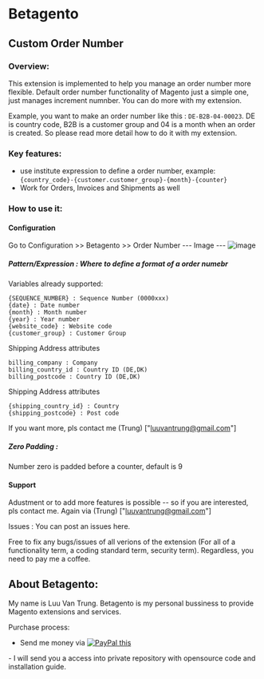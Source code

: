 # Betagento
## Custom Order Number 

### Overview:
This extension is implemented to help you manage an order number more flexible. Default order number functionality of Magento just a simple one, just manages increment numnber. You can do more with my extension.

Example, you want to make an order number like this : `DE-B2B-04-00023`. DE is country code, B2B is a customer group and 04 is a month when an order is created. So please read more detail how to do it with my extension.

### Key features:
- use institute expression to define a order number, example:  `{country_code}-{customer.customer_group}-{month}-{counter}`
- Work for Orders, Invoices and Shipments as well

### How to use it:
#### Configuration
Go to Configuration >> Betagento >> Order Number
--- Image ---
![image](https://user-images.githubusercontent.com/820411/144243876-e3aba2a2-751e-46b0-ad93-3ff9c97f3b7f.png)

##### Pattern/Expression : Where to define a format of a order numebr 
Variables already supported:

```
{SEQUENCE_NUMBER} : Sequence Number (0000xxx)
{date} : Date number 
{month} : Month number 
{year} : Year number
{website_code} : Website code
{customer_group} : Customer Group
```
Shipping Address attributes 

```
billing_company : Company
billing_country_id : Country ID (DE,DK)
billing_postcode : Country ID (DE,DK)
```
Shipping Address attributes 

```
{shipping_country_id} : Country 
{shipping_postcode} : Post code
```

If you want more, pls contact me (Trung) ["luuvantrung@gmail.com"]

##### Zero Padding : 
Number zero is padded before a counter, default is 9

#### Support
Adustment or to add more features is possible -- so if you are interested, pls contact me. Again via (Trung) ["luuvantrung@gmail.com"]

Issues : You can post an issues here.

Free to fix any bugs/issues of all verions of the extension (For all of a functionality term, a coding standard term, security term). Regardless, you need to pay me a coffee. 


## About Betagento: 
My name is Luu Van Trung. Betagento is my personal bussiness to provide Magento extensions and services. 

Purchase process:

- Send me money via
<a href="https://www.paypal.com/cgi-bin/webscr?cmd=_s-xclick&hosted_button_id=6DNEKNWFVXKKA" 
target="_blank">
<img src="https://www.paypalobjects.com/en_US/GB/i/btn/btn_buynowCC_LG.gif" alt="PayPal this" 
title="PayPal – The safer, easier way to pay online!" border="0" />
</a>
- I will send you a access into private repository with opensource code and installation guide.


